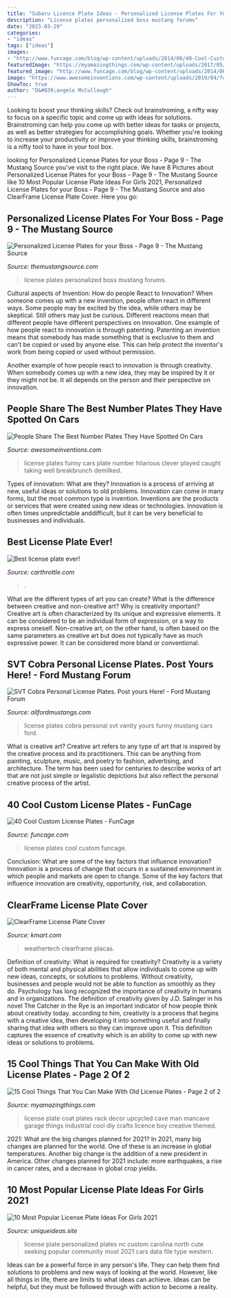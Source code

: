 ```yaml
---
title: "Subaru Licence Plate Ideas - Personalized License Plates For Your Boss"
description: "License plates personalized boss mustang forums"
date: "2023-03-29"
categories:
- "ideas"
tags: ["ideas"]
images:
- "http://www.funcage.com/blog/wp-content/uploads/2014/06/40-Cool-Custom-License-Plates-031-550x412.jpg"
featuredImage: "https://myamazingthings.com/wp-content/uploads/2017/05/license-plate-diy-8.jpg"
featured_image: "http://www.funcage.com/blog/wp-content/uploads/2014/06/40-Cool-Custom-License-Plates-031-550x412.jpg"
image: "https://www.awesomeinventions.com/wp-content/uploads/2019/04/funny-license-plates-blackman.jpg"
ShowToc: true
author: "D&#039;angelo McCullough"
---
```



Looking to boost your thinking skills? Check out brainstroming, a nifty way to focus on a specific topic and come up with ideas for solutions. Brainstroming can help you come up with better ideas for tasks or projects, as well as better strategies for accomplishing goals. Whether you're looking to increase your productivity or improve your thinking skills, brainstroming is a nifty tool to have in your tool box.

	

		
looking for Personalized License Plates for your Boss - Page 9 - The Mustang Source you've visit to the right place. We have 8 Pictures about Personalized License Plates for your Boss - Page 9 - The Mustang Source like 10 Most Popular License Plate Ideas For Girls 2021, Personalized License Plates for your Boss - Page 9 - The Mustang Source and also ClearFrame License Plate Cover. Here you go:
		
    
## Personalized License Plates For Your Boss - Page 9 - The Mustang Source

<img loading=lazy src="https://themustangsource.com/forums/attachments/f813/95540d1319895125-personalized-license-plates-your-boss-img_2012.jpg" onerror="this.onerror=null;this.src='https://tse2.mm.bing.net/th?id=OIP.fiLD9g9Gw8cNTy2gI8YpwQHaFh&amp;pid=15.1';" alt="Personalized License Plates for your Boss - Page 9 - The Mustang Source">

_Source: themustangsource.com_

>license plates personalized boss mustang forums. 

	

Cultural aspects of Invention: How do people React to Innovation?
When someone comes up with a new invention, people often react in different ways. Some people may be excited by the idea, while others may be skeptical. Still others may just be curious. Different reactions mean that different people have different perspectives on innovation. 
One example of how people react to innovation is through patenting. Patenting an invention means that somebody has made something that is exclusive to them and can't be copied or used by anyone else. This can help protect the inventor's work from being copied or used without permission. 

Another example of how people react to innovation is through creativity. When somebody comes up with a new idea, they may be inspired by it or they might not be. It all depends on the person and their perspective on innovation.

    
## People Share The Best Number Plates They Have Spotted On Cars

<img loading=lazy src="https://www.awesomeinventions.com/wp-content/uploads/2019/04/funny-license-plates-blackman.jpg" onerror="this.onerror=null;this.src='https://tse2.mm.bing.net/th?id=OIP.f-sgNLRu7PdT-XSmX0cniwHaKm&amp;pid=15.1';" alt="People Share The Best Number Plates They Have Spotted On Cars">

_Source: awesomeinventions.com_

>license plates funny cars plate number hilarious clever played caught taking well breakbrunch demilked. 

	

Types of innovation: What are they?
Innovation is a process of arriving at new, useful ideas or solutions to old problems. Innovation can come in many forms, but the most common type is invention. Inventions are the products or services that were created using new ideas or technologies. Innovation is often times unpredictable anddifficult, but it can be very beneficial to businesses and individuals.

    
## Best License Plate Ever!

<img loading=lazy src="https://images.cdn.circlesix.co/image/2/1200/630/5/uploads/posts/2015/05/fb_img_1431885812072-555d1f3e74da6.jpg" onerror="this.onerror=null;this.src='https://tse3.mm.bing.net/th?id=OIP.fOsnTgIz8xpBZSoIrWblYAHaD4&amp;pid=15.1';" alt="Best license plate ever!">

_Source: carthrottle.com_

>. 

	

What are the different types of art you can create? What is the difference between creative and non-creative art? Why is creativity important?
Creative art is often characterized by its unique and expressive elements. It can be considered to be an individual form of expression, or a way to express oneself. Non-creative art, on the other hand, is often based on the same parameters as creative art but does not typically have as much expressive power. It can be considered more bland or conventional.

    
## SVT Cobra Personal License Plates. Post Yours Here! - Ford Mustang Forum

<img loading=lazy src="https://www.allfordmustangs.com/forums/attachments/svt-cobra-talk/27452d1178695606-svt-cobra-personal-license-plates-post-yours-here-p1010002.jpg" onerror="this.onerror=null;this.src='https://tse4.mm.bing.net/th?id=OIP.5Tfs68IzXaO6kuy_Dx3b3QHaFj&amp;pid=15.1';" alt="SVT Cobra Personal License Plates. Post yours Here! - Ford Mustang Forum">

_Source: allfordmustangs.com_

>license plates cobra personal svt vanity yours funny mustang cars ford. 

	

What is creative art?
Creative art refers to any type of art that is inspired by the creative process and its practitioners. This can be anything from painting, sculpture, music, and poetry to fashion, advertising, and architecture. The term has been used for centuries to describe works of art that are not just simple or legalistic depictions but also reflect the personal creative process of the artist.

    
## 40 Cool Custom License Plates - FunCage

<img loading=lazy src="http://www.funcage.com/blog/wp-content/uploads/2014/06/40-Cool-Custom-License-Plates-031-550x412.jpg" onerror="this.onerror=null;this.src='https://tse2.mm.bing.net/th?id=OIP.kT3PA3ro9kUgtmVTO2oN4QHaFj&amp;pid=15.1';" alt="40 Cool Custom License Plates - FunCage">

_Source: funcage.com_

>license plates cool custom funcage. 

	

Conclusion: What are some of the key factors that influence innovation?
Innovation is a process of change that occurs in a sustained environment in which people and markets are open to change. Some of the key factors that influence innovation are creativity, opportunity, risk, and collaboration.

    
## ClearFrame License Plate Cover

<img loading=lazy src="https://c.shld.net/rpx/i/s/i/spin/image/spin_prod_876202112??hei=64&amp;wid=64&amp;qlt=50" onerror="this.onerror=null;this.src='https://tse4.mm.bing.net/th?id=OIP.N6Sso8zhPxv23HyCy7VJkgHaFj&amp;pid=15.1';" alt="ClearFrame License Plate Cover">

_Source: kmart.com_

>weathertech clearframe placas. 

	

Definition of creativity: What is required for creativity?
Creativity is a variety of both mental and physical abilities that allow individuals to come up with new ideas, concepts, or solutions to problems. Without creativity, businesses and people would not be able to function as smoothly as they do. Psychology has long recognized the importance of creativity in humans and in organizations. The definition of creativity given by J.D. Salinger in his novel The Catcher in the Rye is an important indicator of how people think about creativity today. according to him, creativity is a process that begins with a creative idea, then developing it into something useful and finally sharing that idea with others so they can improve upon it. This definition captures the essence of creativity which is an ability to come up with new ideas or solutions to problems.

    
## 15 Cool Things That You Can Make With Old License Plates - Page 2 Of 2

<img loading=lazy src="https://myamazingthings.com/wp-content/uploads/2017/05/license-plate-diy-8.jpg" onerror="this.onerror=null;this.src='https://tse2.mm.bing.net/th?id=OIP.FWaoHmOB_kvx0iAXyyp1kQHaFa&amp;pid=15.1';" alt="15 Cool Things That You Can Make With Old License Plates - Page 2 of 2">

_Source: myamazingthings.com_

>license plate coat plates rack decor upcycled cave man mancave garage things industrial cool diy crafts licence boy creative themed. 

	

2021: What are the big changes planned for 2021?
In 2021, many big changes are planned for the world. One of these is an increase in global temperatures. Another big change is the addition of a new president in America. Other changes planned for 2021 include: more earthquakes, a rise in cancer rates, and a decrease in global crop yields.

    
## 10 Most Popular License Plate Ideas For Girls 2021

<img loading=lazy src="https://www.uniqueideas.site/wp-content/uploads/seeking-ideas-for-new-personalized-nc-license-plate-community-1.jpg" onerror="this.onerror=null;this.src='https://tse4.mm.bing.net/th?id=OIP.319tv1tzyoWvxuCRrU7l5AHaEh&amp;pid=15.1';" alt="10 Most Popular License Plate Ideas For Girls 2021">

_Source: uniqueideas.site_

>license plate personalized plates nc custom carolina north cute seeking popular community most 2021 cars data file type western. 

	

Ideas can be a powerful force in any person's life. They can help them find solutions to problems and new ways of looking at the world. However, like all things in life, there are limits to what ideas can achieve. Ideas can be helpful, but they must be followed through with action to become a reality.


